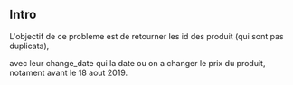 ## Intro

L'objectif de ce probleme est de retourner les id des produit (qui sont pas duplicata), 

avec leur change_date qui la date ou on a changer le prix du produit, notament avant le 18 aout 2019.
